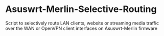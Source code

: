 # Asuswrt-Merlin-Selective-Routing
Script to selectively route LAN clients, website or streaming media traffic over the WAN or OpenVPN client interfaces on Asuswrt-Merlin firmware
